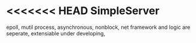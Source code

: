 <<<<<<< HEAD
SimpleServer
============

epoll, 
mutil process, 
asynchronous, 
nonblock, 
net framework and logic are seperate, 
extensiable
under developing,


